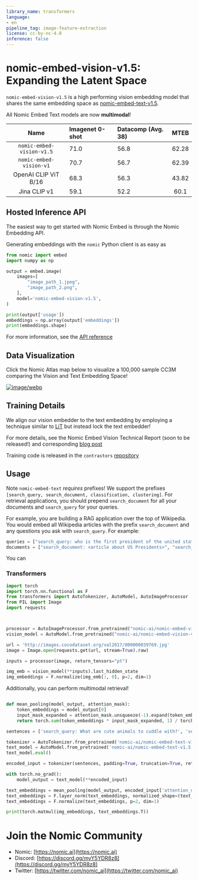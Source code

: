 ```yaml
---
library_name: transformers
language:
- en
pipeline_tag: image-feature-extraction
license: cc-by-nc-4.0
inference: false
---
```


# nomic-embed-vision-v1.5: Expanding the Latent Space

`nomic-embed-vision-v1.5` is a high performing vision embedding model that shares the same embedding space as [nomic-embed-text-v1.5](https://huggingface.co/nomic-ai/nomic-embed-text-v1.5).

All Nomic Embed Text models are now **multimodal**!

| Name                             | Imagenet 0-shot | Datacomp (Avg. 38) | MTEB      |
| :-------------------------------:| :-------------- | :----------------- | :------:  | 
| `nomic-embed-vision-v1.5`        | 71.0            | 56.8               | 62.28     | 
| `nomic-embed-vision-v1`          | 70.7            | 56.7               | 62.39     |
| OpenAI CLIP ViT B/16             | 68.3            | 56.3               | 43.82     |
| Jina CLIP v1                     | 59.1            | 52.2               | 60.1      |


## Hosted Inference API

The easiest way to get started with Nomic Embed is through the Nomic Embedding API.

Generating embeddings with the `nomic` Python client is as easy as 
```python
from nomic import embed
import numpy as np

output = embed.image(
    images=[
        "image_path_1.jpeg",
        "image_path_2.png",
    ],
    model='nomic-embed-vision-v1.5',
)

print(output['usage'])
embeddings = np.array(output['embeddings'])
print(embeddings.shape)
```
For more information, see the [API reference](https://docs.nomic.ai/reference/endpoints/nomic-embed-vision)

## Data Visualization
Click the Nomic Atlas map below to visualize a 100,000 sample CC3M comparing the Vision and Text Embedding Space!


[![image/webp](https://cdn-uploads.huggingface.co/production/uploads/607997c83a565c15675055b3/aKJogjDQ4BBiYGRIIrFMa.webp)](https://atlas.nomic.ai/data/nomic-multimodal-series/cc3m-100k-image-bytes-v15/map)

## Training Details

We align our vision embedder to the text embedding by employing a technique similar to [LiT](https://arxiv.org/abs/2111.07991) but instead lock the text embedder!

For more details, see the Nomic Embed Vision Technical Report (soon to be released!) and corresponding [blog post](https://blog.nomic.ai/posts/nomic-embed-vision)

Training code is released in the `contrastors` [repository](https://github.com/nomic-ai/contrastors)

## Usage

Note `nomic-embed-text` *requires* prefixes! We support the prefixes `[search_query, search_document, classification, clustering]`.
For retrieval applications, you should prepend `search_document` for all your documents and `search_query` for your queries.

For example, you are building a RAG application over the top of Wikipedia. You would embed all Wikipedia articles with the prefix `search_document`
and any questions you ask with `search_query`. For example:
```python
queries = ["search_query: who is the first president of the united states?", "search_query: when was babe ruth born?"]
documents = ["search_document: <article about US Presidents>", "search_document: <article about Babe Ruth>"]
```
You can 
### Transformers

```python
import torch
import torch.nn.functional as F
from transformers import AutoTokenizer, AutoModel, AutoImageProcessor
from PIL import Image
import requests



processor = AutoImageProcessor.from_pretrained("nomic-ai/nomic-embed-vision-v1.5")
vision_model = AutoModel.from_pretrained("nomic-ai/nomic-embed-vision-v1.5", trust_remote_code=True)

url = 'http://images.cocodataset.org/val2017/000000039769.jpg'
image = Image.open(requests.get(url, stream=True).raw)

inputs = processor(image, return_tensors="pt")

img_emb = vision_model(**inputs).last_hidden_state
img_embeddings = F.normalize(img_emb[:, 0], p=2, dim=1)
```

Additionally, you can perform multimodal retrieval!

```python

def mean_pooling(model_output, attention_mask):
    token_embeddings = model_output[0]
    input_mask_expanded = attention_mask.unsqueeze(-1).expand(token_embeddings.size()).float()
    return torch.sum(token_embeddings * input_mask_expanded, 1) / torch.clamp(input_mask_expanded.sum(1), min=1e-9)

sentences = ['search_query: What are cute animals to cuddle with?', 'search_query: What do cats look like?']

tokenizer = AutoTokenizer.from_pretrained('nomic-ai/nomic-embed-text-v1.5')
text_model = AutoModel.from_pretrained('nomic-ai/nomic-embed-text-v1.5', trust_remote_code=True)
text_model.eval()

encoded_input = tokenizer(sentences, padding=True, truncation=True, return_tensors='pt')

with torch.no_grad():
    model_output = text_model(**encoded_input)

text_embeddings = mean_pooling(model_output, encoded_input['attention_mask'])
text_embeddings = F.layer_norm(text_embeddings, normalized_shape=(text_embeddings.shape[1],))
text_embeddings = F.normalize(text_embeddings, p=2, dim=1)

print(torch.matmul(img_embeddings, text_embeddings.T))
```


# Join the Nomic Community

- Nomic: [https://nomic.ai](https://nomic.ai)
- Discord: [https://discord.gg/myY5YDR8z8](https://discord.gg/myY5YDR8z8)
- Twitter: [https://twitter.com/nomic_ai](https://twitter.com/nomic_ai)
